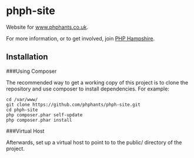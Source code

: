 phph-site
=========

Website for www.phphants.co.uk.

For more information, or to get involved, join [PHP Hampshire](http://community.phphants.co.uk).

Installation
------------

###Using Composer

The recommended way to get a working copy of this project is to clone the repository and use composer to install dependencies. For example:

    cd /var/www/
    git clone https://github.com/phphants/phph-site.git
    cd phph-site
    php composer.phar self-update
    php composer.phar install


###Virtual Host

Afterwards, set up a virtual host to point to to the public/ directory of the project.
